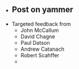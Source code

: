 - Post on yammer
  - 
- Targeted feedback from
  * John McCallum
  - David Chagne
  - Paul Datson
  - Andrew Catanach
  - Robert Scahffer
  - 